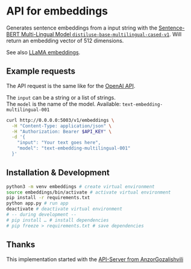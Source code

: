 # API for embeddings

Generates sentence embeddings from a input string with the [Sentence-BERT Multi-Lingual Model `distiluse-base-multilingual-cased-v1`](https://www.sbert.net/docs/pretrained_models.html#multi-lingual-models). Will return an embedding vector of 512 dimensions.

See also [LLaMA embeddings](https://github.com/hlhr202/llama-node).

## Example requests

The API request is the same like for the [OpenAI API](https://platform.openai.com/docs/guides/embeddings/what-are-embeddings).

The `input` can be a string or a list of strings.  
The `model` is the name of the model. Available: `text-embedding-multilingual-001`

```bash
curl http://0.0.0.0:5003/v1/embeddings \
  -H "Content-Type: application/json" \
  -H "Authorization: Bearer $API_KEY" \
  -d '{
    "input": "Your text goes here",
    "model": "text-embedding-multilingual-001"
  }'
```

## Installation & Development

```bash
python3 -m venv embeddings # create virtual environment
source embeddings/bin/activate # activate virtual environment
pip install -r requirements.txt
python app.py # run app
deactivate # deactivate virtual environment
# -- during development --
# pip install … # install dependencies
# pip freeze > requirements.txt # save dependencies
```

## Thanks

This implementation started with the [API-Server from AnzorGozalishvili](https://github.com/AnzorGozalishvili/sentence_transformers_serving)
